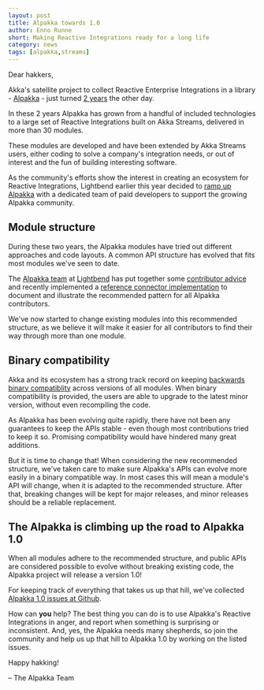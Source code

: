 ```yaml
---
layout: post
title: Alpakka towards 1.0
author: Enno Runne
short: Making Reactive Integrations ready for a long life 
category: news
tags: [alpakka,streams]
---
```


Dear hakkers,

Akka's satellite project to collect Reactive Enterprise Integrations in a library - [Alpakka](https://doc.akka.io/docs/alpakka/current/) - just turned [2 years](https://akka.io/blog/article/2016/08/23/intro-alpakka.html) the other day. 

In these 2 years Alpakka has grown from a handful of included technologies to a large set of Reactive Integrations built on Akka Streams, delivered in more than 30 modules.

These modules are developed and have been extended by Akka Streams users, either coding to solve a company's integration needs, or out of interest and the fun of building interesting software.

As the community's efforts show the interest in creating an ecosystem for Reactive Integrations, Lightbend earlier this year decided to [ramp up Alpakka](https://akka.io/blog/news/2018/05/02/alpakka-team) with a dedicated team of paid developers to support the growing Alpakka community.

## Module structure

During these two years, the Alpakka modules have tried out different approaches and code layouts. A common API structure has evolved that fits most modules we've seen to date. 

The [Alpakka team](https://akka.io/team/) at [Lightbend](https://www.lightbend.com/) has put together some [contributor advice](https://github.com/akka/alpakka/blob/master/contributor-advice.md) and recently implemented a [reference connector implementation](https://doc.akka.io/docs/alpakka/current/reference.html) to document and illustrate the recommended pattern for all Alpakka contributors.

We've now started to change existing modules into this recommended structure, as we believe it will make it easier for all contributors to find their way through more than one module. 

## Binary compatibility

Akka and its ecosystem has a strong track record on keeping [backwards binary compatiblity](https://doc.akka.io/docs/akka/current/common/binary-compatibility-rules.html) across versions of all modules. When binary compatibility is provided, the users are able to upgrade to the latest minor version, without even recompiling the code.

As Alpakka has been evolving quite rapidly, there have not been any guarantees to keep the APIs stable - even though most contributions tried to keep it so. Promising compatibility would have hindered many great additions.

But it is time to change that! When considering the new recommended structure, we've taken care to make sure Alpakka's APIs can evolve more easily in a binary compatible way. In most cases this will mean a module's API will change, when it is adapted to the recommended structure. After that, breaking changes will be kept for major releases, and minor releases should be a reliable replacement.

## The Alpakka is climbing up the road to Alpakka 1.0

When all modules adhere to the recommended structure, and public APIs are considered possible to evolve without breaking existing code, the Alpakka project will release a version 1.0!

For keeping track of everything that takes us up that hill, we've collected [Alpakka 1.0 issues at Github](https://github.com/akka/alpakka/projects/1).

How can **you** help? The best thing you can do is to use Alpakka's Reactive Integrations in anger, and report when something is surprising or inconsistent. And, yes, the Alpakka needs many shepherds, so join the community and help us up that hill to Alpakka 1.0 by working on the listed issues.

Happy hakking!

– The Alpakka Team

